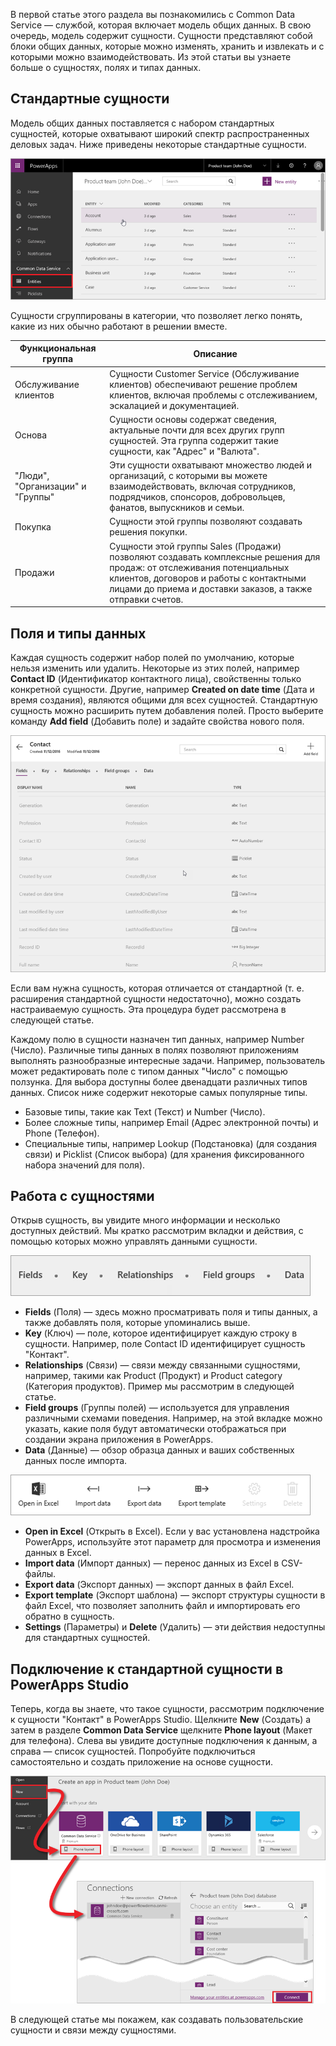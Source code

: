 В первой статье этого раздела вы познакомились с Common Data Service — службой, которая включает модель общих данных. В свою очередь, модель содержит сущности. Сущности представляют собой блоки общих данных, которые можно изменять, хранить и извлекать и с которыми можно взаимодействовать. Из этой статьи вы узнаете больше о сущностях, полях и типах данных.

## <a name="standard-entities"></a>Стандартные сущности
Модель общих данных поставляется с набором стандартных сущностей, которые охватывают широкий спектр распространенных деловых задач. Ниже приведены некоторые стандартные сущности.

![Стандартные сущности Common Data Service](./media/learning-common-data-service-entities/standard-entities.png)

Сущности сгруппированы в категории, что позволяет легко понять, какие из них обычно работают в решении вместе.

| Функциональная группа | Описание |
| --- | --- |
| Обслуживание клиентов |Сущности Customer Service (Обслуживание клиентов) обеспечивают решение проблем клиентов, включая проблемы с отслеживанием, эскалацией и документацией. |
| Основа |Сущности основы содержат сведения, актуальные почти для всех других групп сущностей. Эта группа содержит такие сущности, как "Адрес" и "Валюта". |
| "Люди", "Организации" и "Группы" |Эти сущности охватывают множество людей и организаций, с которыми вы можете взаимодействовать, включая сотрудников, подрядчиков, спонсоров, добровольцев, фанатов, выпускников и семьи. |
| Покупка |Сущности этой группы позволяют создавать решения покупки. |
| Продажи |Сущности этой группы Sales (Продажи) позволяют создавать комплексные решения для продаж: от отслеживания потенциальных клиентов, договоров и работы с контактными лицами до приема и доставки заказов, а также отправки счетов. |

## <a name="fields-and-data-types"></a>Поля и типы данных
Каждая сущность содержит набор полей по умолчанию, которые нельзя изменить или удалить. Некоторые из этих полей, например **Contact ID** (Идентификатор контактного лица), свойственны только конкретной сущности. Другие, например **Created on date time** (Дата и время создания), являются общими для всех сущностей. Стандартную сущность можно расширить путем добавления полей. Просто выберите команду **Add field** (Добавить поле) и задайте свойства нового поля.

![Поля и типы данных сущности "Контакт"](./media/learning-common-data-service-entities/contact-entity-fields.png)

Если вам нужна сущность, которая отличается от стандартной (т. е. расширения стандартной сущности недостаточно), можно создать настраиваемую сущность. Эта процедура будет рассмотрена в следующей статье.

Каждому полю в сущности назначен тип данных, например Number (Число). Различные типы данных в полях позволяют приложениям выполнять разнообразные интересные задачи. Например, пользователь может редактировать поле с типом данных "Число" с помощью ползунка. Для выбора доступны более двенадцати различных типов данных. Список ниже содержит некоторые самых популярные типы.

* Базовые типы, такие как Text (Текст) и Number (Число).
* Более сложные типы, например Email (Адрес электронной почты) и Phone (Телефон).
* Специальные типы, например Lookup (Подстановка) (для создания связи) и Picklist (Список выбора) (для хранения фиксированного набора значений для поля).  

## <a name="working-with-entities"></a>Работа с сущностями
Открыв сущность, вы увидите много информации и несколько доступных действий. Мы кратко рассмотрим вкладки и действия, с помощью которых можно управлять данными сущности.

![Вкладки сущности](./media/learning-common-data-service-entities/entity-tabs.png)

* **Fields** (Поля) — здесь можно просматривать поля и типы данных, а также добавлять поля, которые упоминались выше.
* **Key** (Ключ) — поле, которое идентифицирует каждую строку в сущности. Например, поле Contact ID идентифицирует сущность "Контакт".
* **Relationships** (Связи) — связи между связанными сущностями, например, такими как Product (Продукт) и Product category (Категория продуктов). Пример мы рассмотрим в следующей статье.
* **Field groups** (Группы полей) — используется для управления различными схемами поведения. Например, на этой вкладке можно указать, какие поля будут автоматически отображаться при создании экрана приложения в PowerApps.
* **Data** (Данные) — обзор образца данных и ваших собственных данных после импорта.

![Действия сущности](./media/learning-common-data-service-entities/entity-actions.png)

* **Open in Excel** (Открыть в Excel). Если у вас установлена надстройка PowerApps, используйте этот параметр для просмотра и изменения данных в Excel.
* **Import data** (Импорт данных) — перенос данных из Excel в CSV-файлы.
* **Export data** (Экспорт данных) — экспорт данных в файл Excel.
* **Export template** (Экспорт шаблона) — экспорт структуры сущности в файл Excel, что позволяет заполнить файл и импортировать его обратно в сущность.
* **Settings** (Параметры) и **Delete** (Удалить) — эти действия недоступны для стандартных сущностей.

## <a name="connecting-to-a-standard-entity-in-powerapps-studio"></a>Подключение к стандартной сущности в PowerApps Studio
Теперь, когда вы знаете, что такое сущности, рассмотрим подключение к сущности "Контакт" в PowerApps Studio. Щелкните **New** (Создать) а затем в разделе **Common Data Service** щелкните **Phone layout** (Макет для телефона). Слева вы увидите доступные подключения к данным, а справа — список сущностей. Попробуйте подключиться самостоятельно и создать приложение на основе сущности.

![Подключение к сущности в PowerApps Studio](./media/learning-common-data-service-entities/connect-to-standard-entity.png)

В следующей статье мы покажем, как создавать пользовательские сущности и связи между сущностями.

